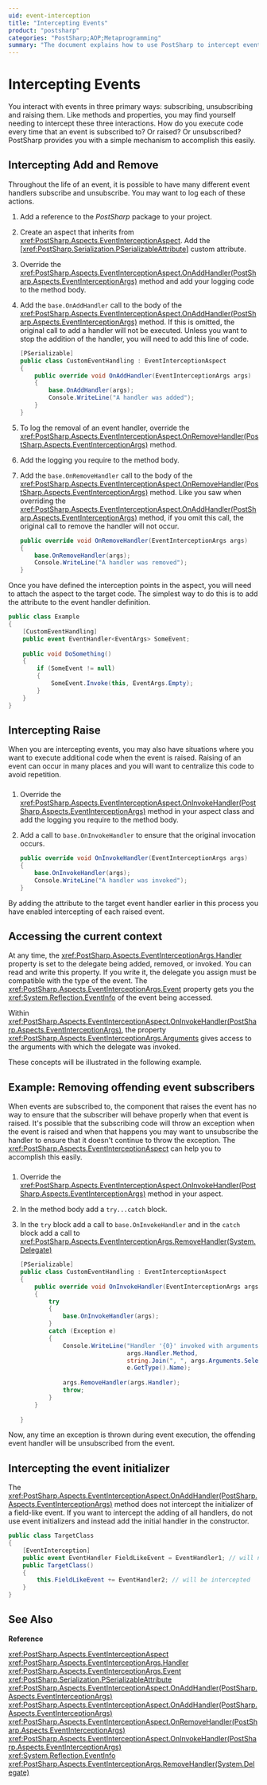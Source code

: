 ```yaml
---
uid: event-interception
title: "Intercepting Events"
product: "postsharp"
categories: "PostSharp;AOP;Metaprogramming"
summary: "The document explains how to use PostSharp to intercept events such as subscribing, unsubscribing, and raising. It provides detailed steps for intercepting add and remove actions, raise actions, and accessing the current context."
---
```

# Intercepting Events

You interact with events in three primary ways: subscribing, unsubscribing and raising them. Like methods and properties, you may find yourself needing to intercept these three interactions. How do you execute code every time that an event is subscribed to? Or raised? Or unsubscribed? PostSharp provides you with a simple mechanism to accomplish this easily.


## Intercepting Add and Remove

Throughout the life of an event, it is possible to have many different event handlers subscribe and unsubscribe. You may want to log each of these actions.

1. Add a reference to the *PostSharp* package to your project. 


2. Create an aspect that inherits from <xref:PostSharp.Aspects.EventInterceptionAspect>. Add the [<xref:PostSharp.Serialization.PSerializableAttribute>] custom attribute. 


3. Override the <xref:PostSharp.Aspects.EventInterceptionAspect.OnAddHandler(PostSharp.Aspects.EventInterceptionArgs)> method and add your logging code to the method body. 


4. Add the `base.OnAddHandler` call to the body of the <xref:PostSharp.Aspects.EventInterceptionAspect.OnAddHandler(PostSharp.Aspects.EventInterceptionArgs)> method. If this is omitted, the original call to add a handler will not be executed. Unless you want to stop the addition of the handler, you will need to add this line of code. 

    ```csharp
    [PSerializable]
    public class CustomEventHandling : EventInterceptionAspect
    {
        public override void OnAddHandler(EventInterceptionArgs args)
        {
            base.OnAddHandler(args);
            Console.WriteLine("A handler was added");
        }
    }
    ```


5. To log the removal of an event handler, override the <xref:PostSharp.Aspects.EventInterceptionAspect.OnRemoveHandler(PostSharp.Aspects.EventInterceptionArgs)> method. 


6. Add the logging you require to the method body.


7. Add the `base.OnRemoveHandler` call to the body of the <xref:PostSharp.Aspects.EventInterceptionAspect.OnRemoveHandler(PostSharp.Aspects.EventInterceptionArgs)> method. Like you saw when overriding the <xref:PostSharp.Aspects.EventInterceptionAspect.OnAddHandler(PostSharp.Aspects.EventInterceptionArgs)> method, if you omit this call, the original call to remove the handler will not occur. 

    ```csharp
    public override void OnRemoveHandler(EventInterceptionArgs args) 
    { 
        base.OnRemoveHandler(args); 
        Console.WriteLine("A handler was removed"); 
    }
    ```


Once you have defined the interception points in the aspect, you will need to attach the aspect to the target code. The simplest way to do this is to add the attribute to the event handler definition.

```csharp
public class Example 
{
    [CustomEventHandling]
    public event EventHandler<EventArgs> SomeEvent; 
 
    public void DoSomething() 
    { 
        if (SomeEvent != null) 
        { 
            SomeEvent.Invoke(this, EventArgs.Empty); 
        } 
    } 
}
```


## Intercepting Raise

When you are intercepting events, you may also have situations where you want to execute additional code when the event is raised. Raising of an event can occur in many places and you will want to centralize this code to avoid repetition.


### 

1. Override the <xref:PostSharp.Aspects.EventInterceptionAspect.OnInvokeHandler(PostSharp.Aspects.EventInterceptionArgs)> method in your aspect class and add the logging you require to the method body. 


2. Add a call to `base.OnInvokeHandler` to ensure that the original invocation occurs. 

    ```csharp
    public override void OnInvokeHandler(EventInterceptionArgs args) 
    { 
        base.OnInvokeHandler(args); 
        Console.WriteLine("A handler was invoked"); 
    }
    ```


By adding the attribute to the target event handler earlier in this process you have enabled intercepting of each raised event.


## Accessing the current context

At any time, the <xref:PostSharp.Aspects.EventInterceptionArgs.Handler> property is set to the delegate being added, removed, or invoked. You can read and write this property. If you write it, the delegate you assign must be compatible with the type of the event. The <xref:PostSharp.Aspects.EventInterceptionArgs.Event> property gets you the <xref:System.Reflection.EventInfo> of the event being accessed. 

Within <xref:PostSharp.Aspects.EventInterceptionAspect.OnInvokeHandler(PostSharp.Aspects.EventInterceptionArgs)>, the property <xref:PostSharp.Aspects.EventInterceptionArgs.Arguments> gives access to the arguments with which the delegate was invoked. 

These concepts will be illustrated in the following example.


## Example: Removing offending event subscribers

When events are subscribed to, the component that raises the event has no way to ensure that the subscriber will behave properly when that event is raised. It's possible that the subscribing code will throw an exception when the event is raised and when that happens you may want to unsubscribe the handler to ensure that it doesn't continue to throw the exception. The <xref:PostSharp.Aspects.EventInterceptionAspect> can help you to accomplish this easily. 


### 

1. Override the <xref:PostSharp.Aspects.EventInterceptionAspect.OnInvokeHandler(PostSharp.Aspects.EventInterceptionArgs)> method in your aspect. 


2. In the method body add a `try...catch` block. 


3. In the `try` block add a call to `base.OnInvokeHandler` and in the `catch` block add a call to <xref:PostSharp.Aspects.EventInterceptionArgs.RemoveHandler(System.Delegate)> 

    ```csharp
    [PSerializable]
    public class CustomEventHandling : EventInterceptionAspect 
    { 
        public override void OnInvokeHandler(EventInterceptionArgs args) 
        { 
            try 
            { 
                base.OnInvokeHandler(args); 
            } 
            catch (Exception e) 
            { 
                Console.WriteLine("Handler '{0}' invoked with arguments {1} failed with exception {2}.", 
                                  args.Handler.Method,  
                                  string.Join(", ", args.Arguments.Select(a => a == null ? "null" : a.ToString())), 
                                  e.GetType().Name); 
     
                args.RemoveHandler(args.Handler);  
                throw; 
            } 
        } 
     
    }
    ```


Now, any time an exception is thrown during event execution, the offending event handler will be unsubscribed from the event.


## Intercepting the event initializer

The <xref:PostSharp.Aspects.EventInterceptionAspect.OnAddHandler(PostSharp.Aspects.EventInterceptionArgs)> method does not intercept the initializer of a field-like event. If you want to intercept the adding of all handlers, do not use event initializers and instead add the initial handler in the constructor. 

```csharp
public class TargetClass 
{ 
    [EventInterception]
    public event EventHandler FieldLikeEvent = EventHandler1; // will not be intercepted
    public TargetClass() 
    {
        this.FieldLikeEvent += EventHandler2; // will be intercepted
    } 
}
```

## See Also

**Reference**

<xref:PostSharp.Aspects.EventInterceptionAspect>
<br><xref:PostSharp.Aspects.EventInterceptionArgs.Handler>
<br><xref:PostSharp.Aspects.EventInterceptionArgs.Event>
<br><xref:PostSharp.Serialization.PSerializableAttribute>
<br><xref:PostSharp.Aspects.EventInterceptionAspect.OnAddHandler(PostSharp.Aspects.EventInterceptionArgs)>
<br><xref:PostSharp.Aspects.EventInterceptionAspect.OnAddHandler(PostSharp.Aspects.EventInterceptionArgs)>
<br><xref:PostSharp.Aspects.EventInterceptionAspect.OnRemoveHandler(PostSharp.Aspects.EventInterceptionArgs)>
<br><xref:PostSharp.Aspects.EventInterceptionAspect.OnInvokeHandler(PostSharp.Aspects.EventInterceptionArgs)>
<br><xref:System.Reflection.EventInfo>
<br><xref:PostSharp.Aspects.EventInterceptionArgs.RemoveHandler(System.Delegate)>
<br>
